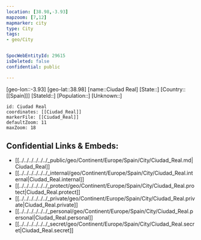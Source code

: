 ```yaml
---
location: [38.98,-3.93]
mapzoom: [7,12] 
mapmarker: city 
type: City
tags:
- geo/City


SpocWebEntityId: 29615
isDeleted: false
confidential: public

---
```

[geo-lon::-3.93]
[geo-lat::38.98]
[name::Ciudad Real]
[State::]
[Country::[[Spain]]]
[StateId::]
[Population::]
[Unknown::]


```leaflet
id: Ciudad Real
coordinates: [[Ciudad_Real]]
markerFile: [[Ciudad_Real]]
defaultZoom: 11 
maxZoom: 18
```


## Confidential Links & Embeds: 
- [[../../../../../../_public/geo/Continent/Europe/Spain/City/Ciudad_Real.md|Ciudad_Real]] 
- [[../../../../../../_internal/geo/Continent/Europe/Spain/City/Ciudad_Real.internal|Ciudad_Real.internal]] 
- [[../../../../../../_protect/geo/Continent/Europe/Spain/City/Ciudad_Real.protect|Ciudad_Real.protect]] 
- [[../../../../../../_private/geo/Continent/Europe/Spain/City/Ciudad_Real.private|Ciudad_Real.private]] 
- [[../../../../../../_personal/geo/Continent/Europe/Spain/City/Ciudad_Real.personal|Ciudad_Real.personal]] 
- [[../../../../../../_secret/geo/Continent/Europe/Spain/City/Ciudad_Real.secret|Ciudad_Real.secret]] 
